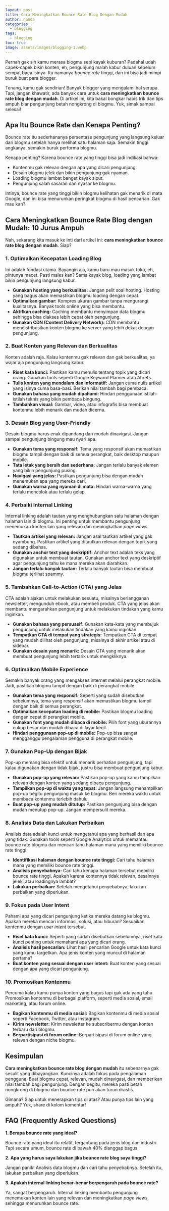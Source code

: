 ```yaml
---
layout: post
title: Cara Meningkatkan Bounce Rate Blog Dengan Mudah
author: nanda
categories:
  - blogging
tags:
  - blogging
toc: true
image: assets/images/blogging-1.webp
---
```



Pernah gak sih kamu merasa blogmu sepi kayak kuburan? Padahal udah capek-capek bikin konten, eh, pengunjung malah kabur duluan sebelum sempat baca isinya. Itu namanya _bounce rate_ tinggi, dan ini bisa jadi mimpi buruk buat para blogger.

Tenang, kamu gak sendirian! Banyak blogger yang mengalami hal serupa. Tapi, jangan khawatir, ada banyak cara untuk **cara meningkatkan bounce rate blog dengan mudah**. Di artikel ini, kita bakal bongkar habis trik dan tips ampuh biar pengunjung betah nongkrong di blogmu. Yuk, simak sampai selesai!

## Apa Itu Bounce Rate dan Kenapa Penting?

Bounce rate itu sederhananya persentase pengunjung yang langsung keluar dari blogmu setelah hanya melihat satu halaman saja. Semakin tinggi angkanya, semakin buruk performa blogmu.

Kenapa penting? Karena bounce rate yang tinggi bisa jadi indikasi bahwa:

- Kontenmu gak relevan dengan apa yang dicari pengunjung.
- Desain blogmu jelek dan bikin pengunjung gak nyaman.
- Loading blogmu lambat banget kayak siput.
- Pengunjung salah sasaran dan nyasar ke blogmu.

Intinya, bounce rate yang tinggi bikin blogmu kelihatan gak menarik di mata Google, dan ini bisa menurunkan peringkat blogmu di hasil pencarian. Gak mau kan?

## Cara Meningkatkan Bounce Rate Blog dengan Mudah: 10 Jurus Ampuh

Nah, sekarang kita masuk ke inti dari artikel ini: **cara meningkatkan bounce rate blog dengan mudah**. Siap?

### 1\. Optimalkan Kecepatan Loading Blog

Ini adalah fondasi utama. Bayangin aja, kamu baru mau masuk toko, eh, pintunya macet. Pasti males kan? Sama kayak blog, loading yang lambat bikin pengunjung langsung kabur.

- **Gunakan hosting yang berkualitas:** Jangan pelit soal hosting. Hosting yang bagus akan memastikan blogmu loading dengan cepat.
- **Optimalkan gambar:** Kompres ukuran gambar tanpa mengurangi kualitasnya. Banyak tools online yang bisa membantu.
- **Aktifkan caching:** Caching membantu menyimpan data blogmu sehingga bisa diakses lebih cepat oleh pengunjung.
- **Gunakan CDN (Content Delivery Network):** CDN membantu mendistribusikan konten blogmu ke server yang lebih dekat dengan pengunjung.

### 2\. Buat Konten yang Relevan dan Berkualitas

Konten adalah raja. Kalau kontenmu gak relevan dan gak berkualitas, ya wajar aja pengunjung langsung kabur.

- **Riset kata kunci:** Pastikan kamu menulis tentang topik yang dicari orang. Gunakan tools seperti Google Keyword Planner atau Ahrefs.
- **Tulis konten yang mendalam dan informatif:** Jangan cuma nulis artikel yang isinya cuma basa-basi. Berikan nilai tambah bagi pembaca.
- **Gunakan bahasa yang mudah dipahami:** Hindari penggunaan istilah-istilah teknis yang bikin pembaca bingung.
- **Tambahkan visual:** Gambar, video, atau infografis bisa membuat kontenmu lebih menarik dan mudah dicerna.

### 3\. Desain Blog yang User-Friendly

Desain blogmu harus enak dipandang dan mudah dinavigasi. Jangan sampai pengunjung bingung mau nyari apa.

- **Gunakan tema yang responsif:** Tema yang responsif akan memastikan blogmu tampil dengan baik di semua perangkat, baik desktop maupun mobile.
- **Tata letak yang bersih dan sederhana:** Jangan terlalu banyak elemen yang bikin pengunjung pusing.
- **Navigasi yang jelas:** Pastikan pengunjung bisa dengan mudah menemukan apa yang mereka cari.
- **Gunakan warna yang nyaman di mata:** Hindari warna-warna yang terlalu mencolok atau terlalu gelap.

### 4\. Perbaiki Internal Linking

Internal linking adalah tautan yang menghubungkan satu halaman dengan halaman lain di blogmu. Ini penting untuk membantu pengunjung menemukan konten lain yang relevan dan meningkatkan _page views_.

- **Tautkan artikel yang relevan:** Jangan asal tautkan artikel yang gak nyambung. Pastikan artikel yang ditautkan relevan dengan topik yang sedang dibahas.
- **Gunakan anchor text yang deskriptif:** Anchor text adalah teks yang digunakan untuk membuat tautan. Gunakan anchor text yang deskriptif agar pengunjung tahu ke mana mereka akan diarahkan.
- **Jangan terlalu banyak tautan:** Terlalu banyak tautan bisa membuat blogmu terlihat spammy.

### 5\. Tambahkan Call-to-Action (CTA) yang Jelas

CTA adalah ajakan untuk melakukan sesuatu, misalnya berlangganan newsletter, mengunduh ebook, atau membeli produk. CTA yang jelas akan membantu mengarahkan pengunjung untuk melakukan tindakan yang kamu inginkan.

- **Gunakan bahasa yang persuasif:** Gunakan kata-kata yang membujuk pengunjung untuk melakukan tindakan yang kamu inginkan.
- **Tempatkan CTA di tempat yang strategis:** Tempatkan CTA di tempat yang mudah dilihat oleh pengunjung, misalnya di akhir artikel atau di sidebar.
- **Gunakan desain yang menarik:** Desain CTA yang menarik akan membuat pengunjung lebih tertarik untuk mengkliknya.

### 6\. Optimalkan Mobile Experience

Semakin banyak orang yang mengakses internet melalui perangkat mobile. Jadi, pastikan blogmu tampil dengan baik di perangkat mobile.

- **Gunakan tema yang responsif:** Seperti yang sudah disebutkan sebelumnya, tema yang responsif akan memastikan blogmu tampil dengan baik di semua perangkat.
- **Optimalkan kecepatan loading di mobile:** Pastikan blogmu loading dengan cepat di perangkat mobile.
- **Gunakan font yang mudah dibaca di mobile:** Pilih font yang ukurannya cukup besar dan mudah dibaca di layar kecil.
- **Hindari penggunaan pop-up di mobile:** Pop-up bisa sangat mengganggu pengalaman pengguna di perangkat mobile.

### 7\. Gunakan Pop-Up dengan Bijak

Pop-up memang bisa efektif untuk menarik perhatian pengunjung, tapi kalau digunakan dengan tidak bijak, justru bisa membuat pengunjung kabur.

- **Gunakan pop-up yang relevan:** Pastikan pop-up yang kamu tampilkan relevan dengan konten yang sedang dibaca pengunjung.
- **Tampilkan pop-up di waktu yang tepat:** Jangan langsung menampilkan pop-up begitu pengunjung masuk ke blogmu. Beri mereka waktu untuk membaca kontenmu terlebih dahulu.
- **Buat pop-up yang mudah ditutup:** Pastikan pengunjung bisa dengan mudah menutup pop-up. Jangan mempersulit mereka.

### 8\. Analisis Data dan Lakukan Perbaikan

Analisis data adalah kunci untuk mengetahui apa yang berhasil dan apa yang tidak. Gunakan tools seperti Google Analytics untuk memantau bounce rate blogmu dan mencari tahu halaman mana yang memiliki bounce rate tinggi.

- **Identifikasi halaman dengan bounce rate tinggi:** Cari tahu halaman mana yang memiliki bounce rate tinggi.
- **Analisis penyebabnya:** Cari tahu kenapa halaman tersebut memiliki bounce rate tinggi. Apakah karena kontennya tidak relevan, desainnya jelek, atau loadingnya lambat?
- **Lakukan perbaikan:** Setelah mengetahui penyebabnya, lakukan perbaikan yang diperlukan.

### 9\. Fokus pada User Intent

Pahami apa yang dicari pengunjung ketika mereka datang ke blogmu. Apakah mereka mencari informasi, solusi, atau hiburan? Sesuaikan kontenmu dengan _user intent_ tersebut.

- **Riset kata kunci:** Seperti yang sudah disebutkan sebelumnya, riset kata kunci penting untuk memahami apa yang dicari orang.
- **Analisis hasil pencarian:** Lihat hasil pencarian Google untuk kata kunci yang kamu targetkan. Apa jenis konten yang muncul di halaman pertama?
- **Buat konten yang sesuai dengan user intent:** Buat konten yang sesuai dengan apa yang dicari pengunjung.

### 10\. Promosikan Kontenmu

Percuma kalau kamu punya konten yang bagus tapi gak ada yang tahu. Promosikan kontenmu di berbagai platform, seperti media sosial, email marketing, atau forum online.

- **Bagikan kontenmu di media sosial:** Bagikan kontenmu di media sosial seperti Facebook, Twitter, atau Instagram.
- **Kirim newsletter:** Kirim newsletter ke subscribermu dengan konten terbaru dari blogmu.
- **Berpartisipasi di forum online:** Berpartisipasi di forum online yang relevan dengan niche blogmu.

## Kesimpulan

**Cara meningkatkan bounce rate blog dengan mudah** itu sebenarnya gak sesulit yang dibayangkan. Kuncinya adalah fokus pada pengalaman pengguna. Buat blogmu cepat, relevan, mudah dinavigasi, dan memberikan nilai tambah bagi pengunjung. Dengan begitu, mereka pasti betah nongkrong di blogmu dan bounce rate pun akan turun drastis.

Gimana? Siap untuk menerapkan tips di atas? Atau punya tips lain yang ampuh? Yuk, share di kolom komentar!

## FAQ (Frequently Asked Questions)

**1\. Berapa bounce rate yang ideal?**

Bounce rate yang ideal itu relatif, tergantung pada jenis blog dan industri. Tapi secara umum, bounce rate di bawah 40% dianggap bagus.

**2\. Apa yang harus saya lakukan jika bounce rate blog saya tinggi?**

Jangan panik! Analisis data blogmu dan cari tahu penyebabnya. Setelah itu, lakukan perbaikan yang diperlukan.

**3\. Apakah internal linking benar-benar berpengaruh pada bounce rate?**

Ya, sangat berpengaruh. Internal linking membantu pengunjung menemukan konten lain yang relevan dan meningkatkan _page views_, sehingga menurunkan bounce rate.
